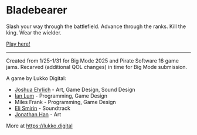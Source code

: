 # Bladebearer
Slash your way through the battlefield. Advance through the ranks. Kill the king. Wear the wielder.

[Play here!](https://lukko-digital.itch.io/bladebearer-recarved)

---

Created from 1/25-1/31 for Big Mode 2025 and Pirate Software 16 game jams. Recarved (additional QOL changes) in time for Big Mode submission.

A game by Lukko Digital:

- [Joshua Ehrlich](https://instagram.com/tobiiarts) - Art, Game Design, Sound Design
- [Ian Lum](https://github.com/IanLum) - Programming, Game Design
- Miles Frank - Programming, Game Design
- [Eli Smirin](https://www.instagram.com/notguru_music/) - Soundtrack
- [Jonathan Han](https://www.instagram.com/rosef_illus/) - Art

More at https://lukko.digital

